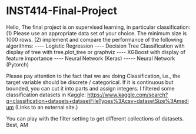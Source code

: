 # INST414-Final-Project

Hello,
The final project is on supervised learning, in particular classification:
(1) Please use an appropriate data set of your choice. The minimum size is 1000 rows.
(2) implement and compare the performance of the following algorithms:
  ---- Logistic Regression
  ---- Decision Tree Classification with display of tree with tree.plot_tree or graphviz
  ---- XGBoost with display of feature importance
 ----  Neural Network (Keras)
 ----- Neural Network (Pytorch)

Please pay attention to the fact that we are doing Classification, i.e., the target variable should be discrete / categorical. If it is continuous but bounded, you can cut it into parts and assign integers.
I filtered some classification datasets in Kaggle:
https://www.kaggle.com/search?q=classification+datasets+datasetFileTypes%3Acsv+datasetSize%3Amedium (Links to an external site.)

You can play with the filter setting to get different collections of datasets.
Best,
AM
